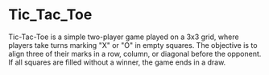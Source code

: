 # Tic_Tac_Toe
Tic-Tac-Toe is a simple two-player game played on a 3x3 grid, where players take turns marking "X" or "O" in empty squares. The objective is to align three of their marks in a row, column, or diagonal before the opponent. If all squares are filled without a winner, the game ends in a draw.







